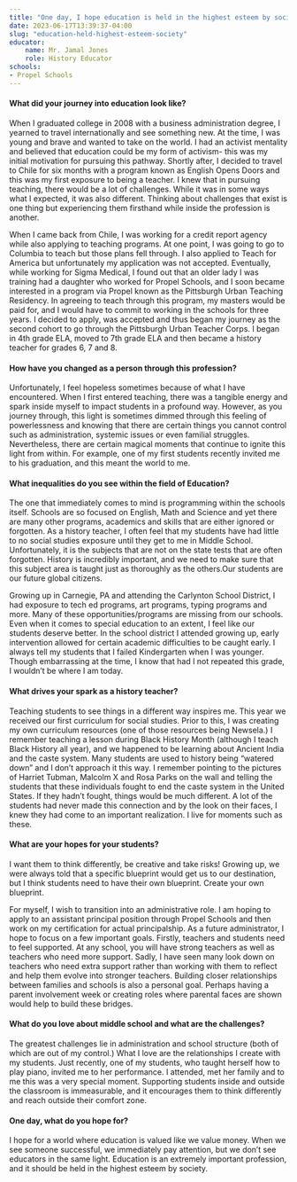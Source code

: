 ```yaml
---
title: "One day, I hope education is held in the highest esteem by society"
date: 2023-06-17T13:39:37-04:00
slug: "education-held-highest-esteem-society"
educator:
    name: Mr. Jamal Jones
    role: History Educator
schools:
- Propel Schools
---
```


#### What did your journey into education look like?

When I graduated college in 2008 with a business administration degree, I yearned to travel internationally and see something new. At the time, I was young and brave and wanted to take on the world. I had an activist mentality and believed that education could be my form of activism- this was my initial motivation for pursuing this pathway. Shortly after,  I decided to travel to Chile for six months with a program known as English Opens Doors and this was my first exposure to being a teacher.  I knew that in pursuing teaching, there would be a lot of challenges. While it was in some ways what I expected, it was also different. Thinking about challenges that exist is one thing but experiencing them firsthand while inside the profession is another.

When I came back from Chile, I was working for a credit report agency while also applying to teaching programs. At one point, I was going to go to Columbia to teach but those plans fell through. I also applied to Teach for America but unfortunately my application was not accepted. Eventually, while working for Sigma Medical, I found out that an older lady I was training had a daughter who worked for Propel Schools, and I soon became interested in a program via Propel known as the Pittsburgh Urban Teaching Residency. In agreeing to teach through this program, my masters would be paid for, and I would have to commit to working in the schools for three years. I decided to apply, was accepted and thus began my journey as the second cohort to go through the Pittsburgh Urban Teacher Corps. I began in 4th grade ELA, moved to 7th grade ELA and then became a history teacher for grades 6, 7 and 8.

#### How have you changed as a person through this profession?

Unfortunately, I feel hopeless sometimes because of what I have encountered.  When I first entered teaching, there was a tangible energy and spark inside myself to impact students in a profound way. However, as you journey through, this light is sometimes dimmed through this feeling of powerlessness and knowing that there are certain things you cannot control such as administration, systemic issues or even familial struggles.  Nevertheless, there are certain magical moments that continue to ignite this light from within. For example, one of my first students recently invited me to his graduation, and this meant the world to me.

#### What inequalities do you see within the field of Education?

The one that immediately comes to mind is programming within the schools itself. Schools are so focused on English, Math and Science and yet there are many other programs, academics and skills that are either ignored or forgotten. As a history teacher, I often feel that my students have had little to no social studies exposure until they get to me in Middle School. Unfortunately, it is the subjects that are not on the state tests that are often forgotten. History is incredibly important, and we need to make sure that this subject area is taught just as thoroughly as the others.Our students are our future global citizens.

Growing up in Carnegie, PA and attending the Carlynton School District, I had exposure to tech ed programs, art programs, typing programs and more. Many of these opportunities/programs are missing from our schools. Even when it comes to special education to an extent, I feel like our students deserve better. In the school district I attended growing up, early intervention allowed for certain academic difficulties to be caught early. I always tell my students that I failed Kindergarten when I was younger. Though embarrassing at the time, I know that had I not repeated this grade, I wouldn’t be where I am today.

#### What drives your spark as a history teacher?

Teaching students to see things in a different way inspires me. This year we received our first curriculum for social studies. Prior to this, I was creating my own curriculum resources (one of those resources being Newsela.) I remember teaching a lesson during Black History Month (although I teach Black History all year), and we happened to be learning about Ancient India and the caste system. Many students are used to history being “watered down” and I don’t approach it this way. I remember pointing to the pictures of Harriet Tubman, Malcolm X and Rosa Parks on the wall and telling the students that these individuals fought to end the caste system in the United States. If they hadn’t fought, things would be much different. A lot of the students had never made this connection and by the look on their faces, I knew they had come to an important realization. I live for moments such as these.

#### What are your hopes for your students?

I want them to think differently, be creative and take risks! Growing up, we were always told that a specific blueprint would get us to our destination, but I think students need to have their own blueprint. Create your own blueprint.

For myself, I wish to transition into an administrative role. I am hoping to apply to an assistant principal position through Propel Schools and then work on my certification for actual principalship. As a future administrator, I hope to focus on a few important goals. Firstly, teachers and students need to feel supported. At any school, you will have strong teachers as well as teachers who need more support. Sadly, I have seen many look down on teachers who need extra support rather than working with them to reflect and help them evolve into stronger teachers. Building closer relationships between families and schools is also a personal goal. Perhaps having a parent involvement week or creating roles where parental faces are shown would help to build these bridges.

#### What do you love about middle school and what are the challenges?

The greatest challenges lie in administration and school structure (both of which are out of my control.) What I love are the relationships I create with my students. Just recently, one of my students, who taught herself how to play piano, invited me to her performance. I attended, met her family and to me this was a very special moment. Supporting students inside and outside the classroom is immeasurable, and it encourages them to think differently and reach outside their comfort zone.

#### One day, what do you hope for?

I hope for a world where education is valued like we value money. When we see someone successful, we immediately pay attention, but we don’t see educators in the same light. Education is an extremely important profession, and it should be held in the highest esteem by society.
